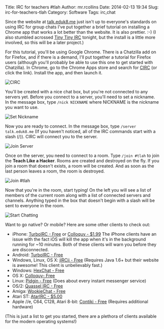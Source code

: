 Title: IRC for teachers #tlah
Author: mr.rcollins
Date: 2014-02-13 19:34
Slug: irc-for-teachers-tlah
Category: Software
Tags: irc,chat

Since the website at [talk.eduk8.me](http://talk.eduk8.me) just isn't up to everyone's standards on using IRC for group chats I've put together a brief tutorial on installing a Chrome app that works a lot better than the website. It is also prettier. :-) (I also stumbled acrossed [Tiny Tiny IRC](http://tt-rss.org/redmine/projects/tt-irc/wiki/) tonight, but the install is a little more involved, so this will be a later project.)

For this tutorial, you'll be using Google Chrome. There is a Chatzilla add on for Firefox, and if there is a demand, I'll put together a tutorial for Firefox users (although you'll probably be able to use this one to get started with Chatzilla). In Chrome, go to the Chrome Apps store and search for [CIRC](https://chrome.google.com/webstore/detail/circ/bebigdkelppomhhjaaianniiifjbgocn?utm_source=chrome-ntp-icon) (or click the link). Install the app, and then launch it. 

![CIRC](http://dl.ryancollins.org/blog/Screen%20Shot%202014-02-13%20at%204.31.16%20PM-m.png)

You'll be created with a nice chat box, but you're not connected to any servers yet. Before you connect to a server, you'll need to set a nickname. In the message box, type ```/nick NICKNAME``` where NICKNAME is the nickname you want to use. 

![Set Nickname](http://dl.ryancollins.org/blog/Screen%20Shot%202014-02-13%20at%204.38.16%20PM-l.png)

Now you are ready to connect. In the message box, type ```/server talk.eduk8.me``` (If you haven't noticed, all of the IRC commands start with a slash (/)). CIRC will connect you to the server. 

![Join Server](http://dl.ryancollins.org/blog/Screen%20Shot%202014-02-13%20at%204.38.30%20PM-l.png)

Once on the server, you need to connect to a room. Type ```/join #tlah``` to join the **Teach Like a Hacker**. Rooms are created and destroyed on the fly. If you join a room that doesn't exists, a room will be created. And as soon as the last person leaves a room, the room is destroyed.

![Join #tlah](http://dl.ryancollins.org/blog/Screen%20Shot%202014-02-13%20at%204.38.44%20PM-l.png)

Now that you're in the room, start typing! On the left you will see a list of members of the current room along with a list of connected servers and channels. Anything typed in the box that doesn't begin with a slash will be sent to everyone in the room.

![Start Chatting](http://dl.ryancollins.org/blog/Screen%20Shot%202014-02-13%20at%204.40.07%20PM-l.png)

Want to go native? Or mobile? Here are some other clients to check out:

* iPhone: [TurboIRC - Free](https://itunes.apple.com/us/app/turboirc/id583000012?mt=8) or [Colloquy - $1.99](https://itunes.apple.com/us/app/colloquy-irc-client/id302000478?mt=8) The iPhone clients have an issue with the fact iOS will kill the app when it's in the background running for ~10 minutes. Both of these clients will warn you before they are disconnected.
* Android: [TurboIRC - Free](https://play.google.com/store/apps/details?id=com.turboirc.turboirc&hl=en)
* Windows, Linux, OS X: [jIRCii - Free](http://www.oldschoolirc.com/) (Requires Java 1.6+ but their website is awesome! This client is unbelievably fast.)
* Windows: [HexChat - Free](http://hexchat.github.io/index.html)
* OS X: [Colloquy- Free](http://colloquy.info/)
* Linux: [Pidgin - Free](http://www.pidgin.im/) (Does about every instant messenger service)
* OS/2: [Quassel IRC - Free](http://os2ports.smedley.info/index.php?page=quassel-irc)
* Amiga: [WookieChat - Free](http://wookiechat.amigarevolution.com/wookiechat/)
* Atari ST: [AtarIRC - $5.00](http://userpages.bright.net/~gfabasic/html/atarirc.htm)
* Apple //e, C64, C128, Atari 8-bit: [Contiki - Free](http://www.a2retrosystems.com/contiki.html) (Requires additional hardware)

(This is just a list to get you started, there are a plethora of clients available for the modern operating systems!)